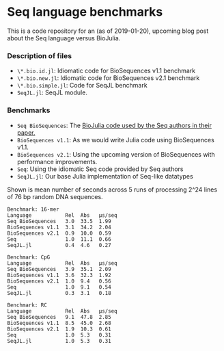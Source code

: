 # Seq language benchmarks

This is a code repository for an (as of 2019-01-20), upcoming blog post about the Seq language versus BioJulia.

### Description of files
* `\*.bio.id.jl`: Idiomatic code for BioSequences v1.1 benchmark
* `\*.bio.new.jl`: Idiomatic code for BioSequences v2.1 benchmark
* `\*.bio.simple.jl`: Code for SeqJL benchmark
* `SeqJL.jl`: SeqJL module.

### Benchmarks
* `Seq BioSequences`: The [BioJulia code used by the Seq authors in their paper.](https://github.com/seq-lang/benchmarks/tree/master/paper/idiomatic)
* `BioSequences v1.1`: As we would write Julia code using BioSequences v1.1.
* `BioSequences v2.1`: Using the upcoming version of BioSequences with performance improvements.
* `Seq`: Using the idiomatic Seq code provided by Seq authors
* `SeqJL.jl`: Our base Julia implementation of Seq-like datatypes

Shown is mean number of seconds across 5 runs of processing 2^24 lines of 76 bp random DNA sequences.
```
Benchmark: 16-mer
Language           Rel  Abs   µs/seq
Seq BioSequences   3.0  33.5  1.99  
BioSequences v1.1  3.1  34.2  2.04  
BioSequences v2.1  0.9  10.0  0.59  
Seq                1.0  11.1  0.66  
SeqJL.jl           0.4  4.6   0.27  

Benchmark: CpG
Language           Rel  Abs   µs/seq
Seq BioSequences   3.9  35.1  2.09  
BioSequences v1.1  3.6  32.3  1.92  
BioSequences v2.1  1.0  9.4   0.56  
Seq                1.0  9.1   0.54  
SeqJL.jl           0.3  3.1   0.18  

Benchmark: RC
Language           Rel  Abs   µs/seq
Seq BioSequences   9.1  47.8  2.85  
BioSequences v1.1  8.5  45.0  2.68  
BioSequences v2.1  1.9  10.3  0.61  
Seq                1.0  5.3   0.31  
SeqJL.jl           1.0  5.3   0.31  
```  
